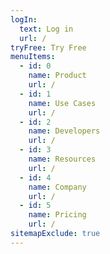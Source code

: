 ```yaml
---
logIn:
  text: Log in
  url: /
tryFree: Try Free
menuItems:
  - id: 0
    name: Product
    url: /
  - id: 1
    name: Use Cases
    url: /
  - id: 2
    name: Developers
    url: /
  - id: 3
    name: Resources
    url: /
  - id: 4
    name: Company
    url: /
  - id: 5
    name: Pricing
    url: /
sitemapExclude: true
---
```

